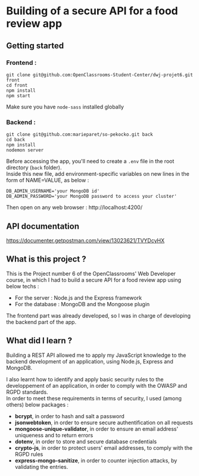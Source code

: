 # Building of a secure API for a food review app

## Getting started

### Frontend :

```
git clone git@github.com:OpenClassrooms-Student-Center/dwj-projet6.git front 
cd front
npm install 
npm start
```
Make sure you have `node-sass` installed globally

### Backend :

```
git clone git@github.com:marieparet/so-pekocko.git back
cd back
npm install
nodemon server
```

Before accessing the app, you'll need to create a `.env` file in the root directory (`back` folder).  
Inside this new file, add environment-specific variables on new lines in the form of NAME=VALUE, as below :

```
DB_ADMIN_USERNAME='your MongoDB id'
DB_ADMIN_PASSWORD='your MongoDB password to access your cluster'
```

Then open on any web browser : http://localhost:4200/

## API documentation

https://documenter.getpostman.com/view/13023621/TVYDcyHX

## What is this project ?

This is the Project number 6 of the OpenClassrooms' Web Developer course, in which I had to build a secure API for a food review app using below techs :
- For the server : Node.js and the Express framework
- For the database : MongoDB and the Mongoose plugin

The frontend part was already developed, so I was in charge of developing the backend part of the app.

## What did I learn ?

Building a REST API allowed me to apply my JavaScript knowledge to the backend development of an application, using Node.js, Express and MongoDB.

I also learnt how to identify and apply basic security rules to the developpement of an application, in order to comply with the OWASP and RGPD standards.  
In order to meet these requirements in terms of security, I used (among others) below packages :
- **bcrypt**, in order to hash and salt a password
- **jsonwebtoken**, in order to ensure secure authentification on all requests
- **mongoose-unique-validator**, in order to ensure an email address' uniqueness and to return errors
- **dotenv**, in order to store and secure database credentials
- **crypto-js**, in order to protect users' email addresses, to comply with the RGPD rules
- **express-mongo-sanitize**, in order to counter injection attacks, by validating the entries.
